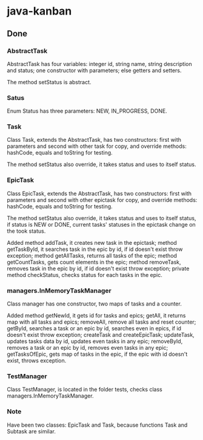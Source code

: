 # java-kanban
## Done
### AbstractTask
AbstractTask has four variables: integer id, string name, string description and status; 
one constructor with parameters; else getters and setters.

The method setStatus is abstract.

### Satus
Enum Status has three parameters: NEW, IN_PROGRESS, DONE.

### Task
Class Task, extends the AbstractTask, has two constructors: first with parameters and second with other task
for copy, and override methods: hashCode, equals and toString for testing.

The method setStatus also override, it takes status and uses to itself status.

### EpicTask
Class EpicTask, extends the AbstractTask, has two constructors: first with parameters and second with other epictask
for copy, and override methods: hashCode, equals and toString for testing.

The method setStatus also override, it takes status and uses to itself status, if status is NEW or DONE, current 
tasks' statuses in the epictask change on the took status.

Added method addTask, it creates new task in the epictask; method getTaskById, it searches task in the epic by id,
if id doesn't exist throw exception; method getAllTasks, returns all tasks of the epic; method getCountTasks, 
gets count elements in the epic; method removeTask, removes task in the epic by id, if id doesn't exist throw exception; 
private method checkStatus, checks status for each tasks in the epic.

### managers.InMemoryTaskManager
Class manager has one constructor, two maps of tasks and a counter.

Added method getNewId, it gets id for tasks and epics; getAll, it returns map with all tasks and epics; removeAll, 
remove all tasks and reset counter; getById, searches a task or an epic by id, searches even in epics, 
if id doesn't exist throw exception; createTask and createEpicTask; updateTask, updates tasks data by id, updates even
tasks in any epic; removeById, removes a task or an epic by id, removes even tasks in any epic; getTasksOfEpic, gets map 
of tasks in the epic, if the epic with id doesn't exist, throws exception.

### TestManager
Class TestManager, is located in the folder tests, checks class managers.InMemoryTaskManager.

### Note
Have been two classes: EpicTask and Task, because functions Task and Subtask are similar.